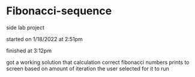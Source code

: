 # Fibonacci-sequence
side lab project

started on 1/18/2022 at 2:51pm

finished at 3:12pm

got a working solution that calculation correct fibonacci numbers
prints to screen based on amount of iteration the user selected for it to run